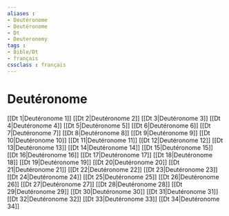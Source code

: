 ```yaml
---
aliases : 
- Deutéronome
- Deutéronome
- Dt
- Deuteronomy
tags : 
- Bible/Dt
- français
cssclass : français
---
```


# Deutéronome

[[Dt 1|Deutéronome 1]]
[[Dt 2|Deutéronome 2]]
[[Dt 3|Deutéronome 3]]
[[Dt 4|Deutéronome 4]]
[[Dt 5|Deutéronome 5]]
[[Dt 6|Deutéronome 6]]
[[Dt 7|Deutéronome 7]]
[[Dt 8|Deutéronome 8]]
[[Dt 9|Deutéronome 9]]
[[Dt 10|Deutéronome 10]]
[[Dt 11|Deutéronome 11]]
[[Dt 12|Deutéronome 12]]
[[Dt 13|Deutéronome 13]]
[[Dt 14|Deutéronome 14]]
[[Dt 15|Deutéronome 15]]
[[Dt 16|Deutéronome 16]]
[[Dt 17|Deutéronome 17]]
[[Dt 18|Deutéronome 18]]
[[Dt 19|Deutéronome 19]]
[[Dt 20|Deutéronome 20]]
[[Dt 21|Deutéronome 21]]
[[Dt 22|Deutéronome 22]]
[[Dt 23|Deutéronome 23]]
[[Dt 24|Deutéronome 24]]
[[Dt 25|Deutéronome 25]]
[[Dt 26|Deutéronome 26]]
[[Dt 27|Deutéronome 27]]
[[Dt 28|Deutéronome 28]]
[[Dt 29|Deutéronome 29]]
[[Dt 30|Deutéronome 30]]
[[Dt 31|Deutéronome 31]]
[[Dt 32|Deutéronome 32]]
[[Dt 33|Deutéronome 33]]
[[Dt 34|Deutéronome 34]]
